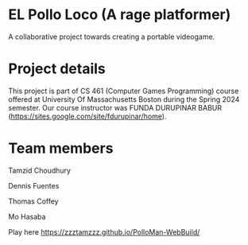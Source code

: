 # EL Pollo Loco (A rage platformer)
A collaborative project towards creating a portable videogame.
# Project details
This project is part of CS 461 (Computer Games Programming) course offered at University Of Massachusetts Boston during the Spring 2024 semester. Our course instructor was FUNDA DURUPINAR BABUR (https://sites.google.com/site/fdurupinar/home).

# Team members
Tamzid Choudhury

Dennis Fuentes

Thomas Coffey

Mo Hasaba

Play here https://zzztamzzz.github.io/PolloMan-WebBuild/
